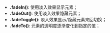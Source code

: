 - **.fadeIn()**: 使用淡入效果显示元素；
- **.fadeOut()**: 使用淡入效果隐藏元素；
- **.fadeToggle()**: 淡入效果显示/隐藏元素来回切换；
- **.fadeTo()**: 元素的透明度逐渐变化到指定的值；